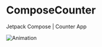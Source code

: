 # ComposeCounter
Jetpack Compose | Counter App

![Animation](https://user-images.githubusercontent.com/50443794/217827786-609d84e7-3f7e-46aa-a78d-811aba99e187.gif)
